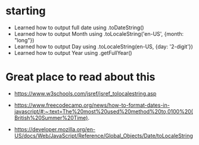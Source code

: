 # starting

- Learned how to output full date using .toDateString()
- Learned how to output Month using .toLocaleString('en-US', {month: "long"})
- Learned how to output Day using .toLocaleString(en-US, {day: '2-digit'})
- Learned how to output Year using .getFullYear()

# Great place to read about this

- https://www.w3schools.com/jsref/jsref_tolocalestring.asp

- https://www.freecodecamp.org/news/how-to-format-dates-in-javascript/#:~:text=The%20most%20used%20method%20to,0100%20(British%20Summer%20Time).

- https://developer.mozilla.org/en-US/docs/Web/JavaScript/Reference/Global_Objects/Date/toLocaleString
